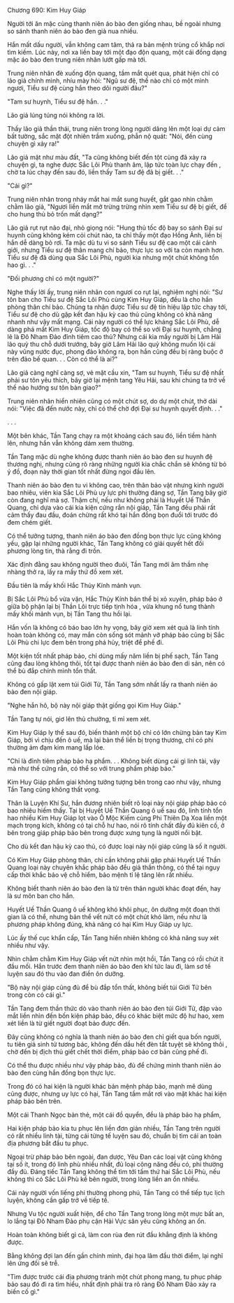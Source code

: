 




Chương 690: Kim Huy Giáp


Người tới ăn mặc cùng thanh niên áo bào đen giống nhau, bề ngoài nhưng so sánh thanh niên áo bào đen già nua nhiều.

Hắn mất dấu người, vẫn không cam tâm, thả ra bản mệnh trùng cổ khắp nơi tìm kiếm. Lúc này, nơi xa liền bay tới một đạo độn quang, một cái đồng dạng mặc áo bào đen trung niên nhân lướt gấp mà tới.

Trung niên nhân đè xuống độn quang, tầm mắt quét qua, phát hiện chỉ có lão giả chính mình, nhíu mày hỏi: "Ngũ sư đệ, thế nào chỉ có một mình ngươi, Tiểu sư đệ cùng hắn theo dõi người đâu?"

"Tam sư huynh, Tiểu sư đệ hắn. . ."

Lão giả lúng túng nói không ra lời.

Thấy lão giả thần thái, trung niên trong lòng người dâng lên một loại dự cảm bất tường, sắc mặt đột nhiên trầm xuống, phẫn nộ quát: "Nói, đến cùng chuyện gì xảy ra!"

Lão giả mặt như màu đất, "Ta cũng không biết đến tột cùng đã xảy ra chuyện gì, ta nghe được Sắc Lôi Phù thanh âm, lập tức toàn lực chạy đến , chờ ta lúc chạy đến sau đó, liền thấy Tam sư đệ đã bị giết. . ."

"Cái gì?"

Trung niên nhân trong nháy mắt hai mắt sung huyết, gắt gao nhìn chằm chằm lão giả, "Ngươi liền mắt mở trừng trừng nhìn xem Tiểu sư đệ bị giết, để cho hung thủ bỏ trốn mất dạng?"

Lão giả rụt rụt não đại, nhỏ giọng nói: "Hung thủ tốc độ bay so sánh Đại sư huynh cũng không kém cỏi chút nào, ta chỉ thấy một đạo Hồng Ảnh, liền bị hắn dễ dàng bỏ rơi. Ta mặc dù tu vi so sánh Tiểu sư đệ cao một cái cảnh giới, nhưng Tiểu sư đệ thân mang chí bảo, thực lực so với ta còn mạnh hơn. Tiểu sư đệ đã dùng qua Sắc Lôi Phù, người kia nhưng một chút không tổn hao gì. . ."

"Đối phương chỉ có một người?"

Nghe thấy lời ấy, trung niên nhân con ngươi co rụt lại, nghiêm nghị nói: "Sư tôn ban cho Tiểu sư đệ Sắc Lôi Phù cùng Kim Huy Giáp, đều là cho hắn phòng thân chí bảo. Chúng ta nhận được Tiểu sư đệ tín hiệu lập tức chạy tới, Tiểu sư đệ cho dù gặp kết đan hậu kỳ cao thủ cũng không có khả năng nhanh như vậy mất mạng. Cái này người có thể lực kháng Sắc Lôi Phù, dễ dàng phá mất Kim Huy Giáp, tốc độ bay có thể so với Đại sư huynh, chẳng lẽ là Đô Nham Đảo đỉnh tiêm cao thủ? Nhưng cái kia mấy người bị Lâm Hải lão quỷ thu chỗ dưới trướng, bây giờ Lâm Hải lão quỷ không muốn lội cái này vũng nước đục, phong đảo không ra, bọn hắn cũng đều bị ràng buộc ở trên đảo bế quan. . . Còn có thể là ai?"

Lão giả càng nghĩ càng sợ, vẻ mặt cầu xin, "Tam sư huynh, Tiểu sư đệ nhất phải sư tôn yêu thích, bây giờ lại mệnh tang Yêu Hải, sau khi chúng ta trở về thế nào hướng sư tôn bàn giao?"

Trung niên nhân hiển nhiên cũng có một chút sợ, do dự một chút, thở dài nói: "Việc đã đến nước này, chỉ có thể chờ đợi Đại sư huynh quyết định. . ."

. . .

Một bên khác, Tần Tang chạy ra một khoảng cách sau đó, liền tiềm hành lên, nhưng hắn vẫn không dám xem thường.

Tần Tang mặc dù nghe không được thanh niên áo bào đen sư huynh đệ thương nghị, nhưng cũng rõ ràng những người kia chắc chắn sẽ không từ bỏ ý đồ, đoạn này thời gian tốt nhất đừng ngoi đầu lên.

Thanh niên áo bào đen tu vi không cao, trên thân bảo vật nhưng kinh người bao nhiêu, viên kia Sắc Lôi Phù uy lực phi thường đáng sợ, Tần Tang bây giờ còn đang nghĩ mà sợ. Thậm chí, nếu như không phải là Huyết Uế Thần Quang, chỉ dựa vào cái kia kiện cứng rắn nội giáp, Tần Tang đều phải rất cảm thấy đau đầu, đoán chừng rất khó tại hắn đồng bọn đuổi tới trước đó đem chém giết.

Có thể tưởng tượng, thanh niên áo bào đen đồng bọn thực lực cũng không yếu, gặp lại những người khác, Tần Tang không có giải quyết hết đối phương lòng tin, thà rằng đi trốn.

Xác định đằng sau không người theo đuôi, Tần Tang mới âm thầm nhẹ nhàng thở ra, lấy ra mấy thứ đồ xem xét.

Đầu tiên là mấy khối Hắc Thủy Kính mảnh vụn.

Bị Sắc Lôi Phù bổ vừa vặn, Hắc Thủy Kính bản thể bị xỏ xuyên, pháp bảo ở giữa bộ phận lại bị Thần Lôi trực tiếp tịnh hóa , vừa khung nổ tung thành mấy khối mảnh vụn, bị Tần Tang thu hồi lại.

Hắn vốn là không có báo bao lớn hy vọng, bây giờ xem xét quả là linh tính hoàn toàn không có, may mắn còn sống sót mảnh vỡ pháp bảo cũng bị Sắc Lôi Phù chi lực đem bên trong phá hủy, triệt để phế đi.

Một kiện tốt nhất pháp bảo, chỉ dùng mấy năm liền bị phế sạch, Tần Tang cũng đau lòng không thôi, tốt tại được thanh niên áo bào đen di sản, nên có thể bù đắp chính mình tổn thất.

Không có gấp lật xem túi Giới Tử, Tần Tang sớm nhất lấy ra thanh niên áo bào đen nội giáp.

"Nghe hắn hô, bộ này nội giáp thật giống gọi Kim Huy Giáp."

Tần Tang tự nói, giơ lên thủ chưởng, tỉ mỉ xem xét.

Kim Huy Giáp ly thể sau đó, biến thành một bộ chỉ có lớn chừng bàn tay Kim Giáp, bởi vì chịu đến ô uế, mà lại bản thể liền bị trọng thương, chỉ có phi thường ảm đạm kim mang lấp lóe.

"Chỉ là đỉnh tiêm pháp bảo hạ phẩm. . . Không biết dùng cái gì linh tài, vậy mà như thế cứng rắn, có thể so với trung phẩm pháp bảo."

Kim Huy Giáp phẩm giai không tưởng tượng bên trong cao như vậy, nhưng Tần Tang cũng không thất vọng.

Thân là Luyện Khí Sư, hắn đương nhiên biết rõ loại này nội giáp pháp bảo có bao nhiêu hiếm thấy. Tại bị Huyết Uế Thần Quang ô uế sau đó, linh tính tổn hao nhiều Kim Huy Giáp lọt vào Ô Mộc Kiếm cùng Phi Thiên Dạ Xoa liền một mạch trọng kích, không có tại chỗ hư hao, nói rõ tính chất đầy đủ kiên cố, ở bên trong giáp pháp bảo bên trong được xưng tụng là người nổi bật.

Cho dù kết đan hậu kỳ cao thủ, có được loại này nội giáp cũng là số ít người.

Có Kim Huy Giáp phòng thân, chỉ cần không phải gặp phải Huyết Uế Thần Quang loại này chuyên khắc pháp bảo đểu giả thần thông, có thể tại nguy cấp thời khắc bảo vệ chỗ hiểm, bảo mệnh tỉ lệ tăng lên rất nhiều.

Không biết thanh niên áo bào đen là từ trên thân người khác đoạt đến, hay là sư môn ban cho hắn.

Huyết Uế Thần Quang ô uế không khó khôi phục, ôn dưỡng một đoạn thời gian là có thể, nhưng bản thể vết nứt có một chút khó làm, nếu như là phương pháp không đúng, khả năng có hại Kim Huy Giáp uy lực.

Lúc ấy thế cục khẩn cấp, Tần Tang hiển nhiên không có khả năng suy xét nhiều như vậy.

Nhìn chằm chằm Kim Huy Giáp vết nứt nhìn một hồi, Tần Tang có rồi chút ít đầu mối. Hắn trước đem thanh niên áo bào đen khí tức lau đi, làm sơ tế luyện sau đó thu vào đan điền ôn dưỡng.

"Bộ này nội giáp cũng đủ để bù đắp tổn thất, không biết túi Giới Tử bên trong còn có cái gì."

Tần Tang đem thần thức dò vào thanh niên áo bào đen túi Giới Tử, đập vào mắt liền nhìn đến bốn kiện pháp bảo, đều có khác biệt mức độ hư hao, xem xét liền là từ giết người đoạt bảo được đến.

Đây cũng không có nghĩa là thanh niên áo bào đen chỉ giết qua bốn người, tu tiên giả sinh tử tương bác, không đến dầu hết đèn tắt tuyệt sẽ không thôi , chờ đến bị địch thủ giết chết thời điểm, pháp bảo cơ bản cũng phế đi.

Có thể thu được nhiều như vậy pháp bảo, đủ để chứng minh thanh niên áo bào đen cùng hắn đồng bọn thực lực.

Trong đó có hai kiện là người khác bản mệnh pháp bảo, mạnh mẽ dùng cũng được, nhưng uy lực có hại, Tần Tang tầm mắt rơi vào mặt khác hai kiện pháp bảo bên trên.

Một cái Thanh Ngọc bản thẻ, một cái đồ quyển, đều là pháp bảo hạ phẩm,

Hai kiện pháp bảo kia tu phục lên liền đơn giản nhiều, Tần Tang trên người có rất nhiều linh tài, từng cái từng tế luyện sau đó, chuẩn bị tìm cái an toàn địa phương bắt đầu tu phục.

Ngoại trừ pháp bảo bên ngoài, đan dược, Yêu Đan các loại vật cũng không tại số ít, trong đó linh phù nhiều nhất, đủ loại công năng đều có, phi thường đầy đủ. Đáng tiếc Tần Tang không thể tìm tới tấm thứ hai Sắc Lôi Phù, nếu không thì có Sắc Lôi Phù kề bên người, trong lòng liền an ổn nhiều.

Cái này người vốn liếng phi thường phong phú, Tần Tang có thể tiếp tục lịch luyện, không cần gấp trở về tiếp tế.

Nhưng Vu tộc người xuất hiện, để cho Tần Tang trong lòng một mực bất an, lo lắng tại Đô Nham Đảo phụ cận Hải Vực săn yêu cũng không an ổn.

Hoàn toàn không biết gì cả, làm con rùa đen rút đầu khẳng định là không được.

Bằng không đợi lan đến gần chính mình, đại họa lâm đầu thời điểm, lại nghĩ lên ứng đối sẽ trễ.

"Tìm được trước cái địa phương tránh một chút phong mang, tu phục pháp bảo sau đó đi ra tìm hiểu, nhất định phải tra rõ ràng Đô Nham Đảo xảy ra biến cố gì."





